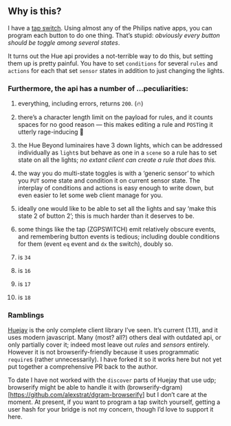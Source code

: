 ## Why is this?

I have a [tap switch](http://www2.meethue.com/en-us/productdetail/philips-hue-tap-switch).
Using almost any of the Philips native apps, you can
program each button to do one thing. That’s stupid: _obviously every button
should be toggle among several states_.

It turns out the Hue api provides a not-terrible way to do this, but
setting them up is pretty painful. You have to set `conditions` for several
`rules` and `actions` for each that set `sensor` states in addition to just
changing the lights.

### Furthermore, the api has a number of …peculiarities:

1. everything, including errors, returns `200`. (:fire:)
1. there’s a character length limit on the payload for rules, and it counts
spaces for no good reason — this makes editing a rule and `POST`ing it
utterly rage-inducing :japanese_goblin:
1. the Hue Beyond luminaires have 3 down lights, which can be addressed
individually as `light`s but behave as one in a `scene` so a rule has to set
state on all the lights; *no extant client can create a rule that does this.*
1. the way you do multi-state toggles is with a ‘generic sensor’ to which you
`PUT` some state and condition it on current sensor state. The interplay of
conditions and actions is easy enough to write down, but even easier to let
some web client manage for you.
1. ideally one would like to be able to set all the lights and say ‘make this
state 2 of button 2’; this is much harder than it deserves to be.
1. some things like the tap (ZGPSWITCH) emit relatively obscure events,
and remembering button events is tedious; including double conditions for them
(event `eq` event and `dx` the switch), doubly so.

  1. is `34`
  2. is `16`
  3. is `17`
  4. is `18`

### Ramblings

[Huejay](https://github.com/sqmk/huejay) is the only complete client library
I’ve seen. It’s current (1.11), and it uses modern javascript. Many (most? all?)
 others deal with outdated api, or only partially cover it; indeed most leave
 out *rules* and *sensors* entirely. However it is not browserify-friendly
 because it uses programmatic `require`s (rather unnecessarily). I have forked
 it so it works here but not yet put together a comprehensive PR back to the
 author.

 To date I have not worked with the `discover` parts of Huejay that use udp; browserify
 might be able to handle it with (browserify-dgram)[https://github.com/alexstrat/dgram-browserify]
  but I don’t care at the moment. At present, if you want to program a tap
 switch yourself, getting a user hash for your bridge is not my concern, though
 I’d love to support it here.
